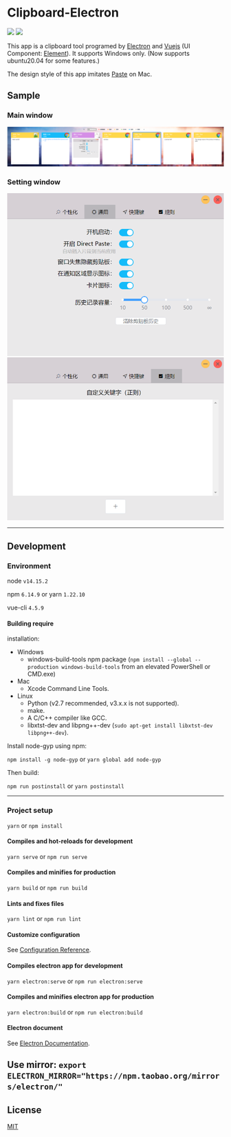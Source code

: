 # Clipboard-Electron
![](https://img.shields.io/github/languages/top/SheltonZhu/clipboard-electron.svg?style=flat)
![](https://img.shields.io/github/stars/SheltonZhu/clipboard-electron.svg?style=social)

This app is a clipboard tool programed by [Electron](https://www.electronjs.org/) and [Vuejs](https://vuejs.org/) (UI Component: [Element](https://element.eleme.cn/)). It supports Windows only.
(Now supports ubuntu20.04 for some features.)

The design style of this app imitates [Paste](https://pasteapp.io/) on Mac.
## Sample
### Main window
![main.png](samples/main.png)
### Setting window
![setting.png](samples/setting.png)
![regex.png](samples/regex.png)

---

## Development
### Environment
node `v14.15.2`

npm `6.14.9` or yarn `1.22.10`

vue-cli `4.5.9`

#### Building require
installation:
* Windows
    * windows-build-tools npm package (`npm install --global --production windows-build-tools` from an elevated PowerShell or CMD.exe)
* Mac
    * Xcode Command Line Tools.
* Linux
    * Python (v2.7 recommended, v3.x.x is not supported).
    * make.
    * A C/C++ compiler like GCC.
    * libxtst-dev and libpng++-dev (`sudo apt-get install libxtst-dev libpng++-dev`).

Install node-gyp using npm:

`npm install -g node-gyp` or `yarn global add node-gyp`

Then build:

`npm run postinstall` or `yarn postinstall`

***

### Project setup
`yarn` or `npm install`

#### Compiles and hot-reloads for development
`yarn serve` or `npm run serve`

#### Compiles and minifies for production
`yarn build` or `npm run build`

#### Lints and fixes files
`yarn lint` or `npm run lint`

#### Customize configuration
See [Configuration Reference](https://cli.vuejs.org/config/).


#### Compiles electron app for development
`yarn electron:serve` or `npm run electron:serve`

#### Compiles and minifies electron app for production
`yarn electron:build` or `npm run electron:build`

#### Electron document
See [Electron Documentation](https://www.electronjs.org/docs).

Use mirror:
`export ELECTRON_MIRROR="https://npm.taobao.org/mirrors/electron/"`
---

## License
[MIT](license.txt)
